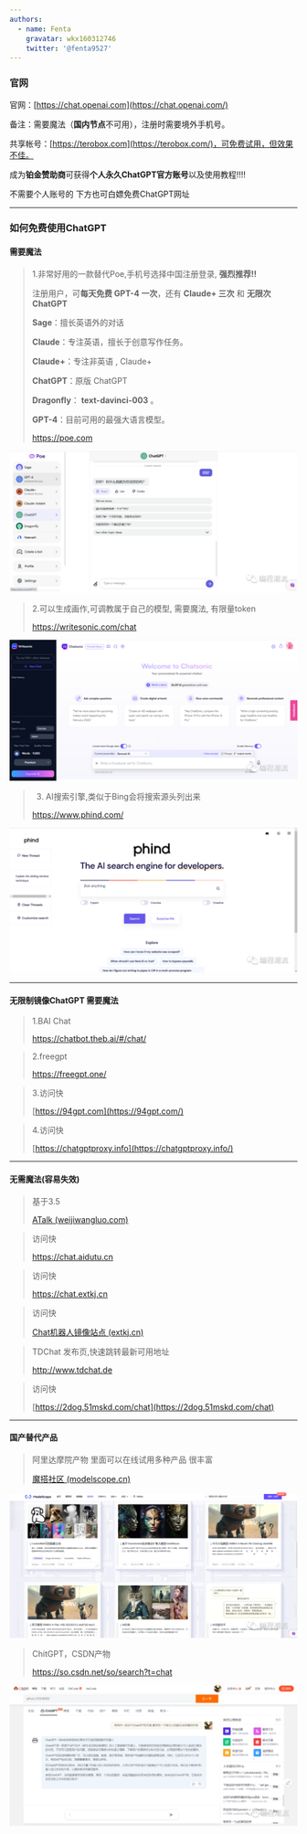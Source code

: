 ```yaml
---
authors:
  - name: Fenta
    gravatar: wkx160312746
    twitter: '@fenta9527'
---
```



<script setup>
import Author from '@theme/components/Author.vue'
import AuthorGrop from '@theme/components/AuthorGrop.vue'
</script>

<AuthorGrop>
  <Author />
</AuthorGrop>

### 官网

官网：[https://chat.openai.com](https://chat.openai.com/)

备注：需要魔法（**国内节点**不可用），注册时需要境外手机号。

共享帐号：[https://terobox.com](https://terobox.com/)，可免费试用，但效果不佳。

成为**铂金赞助商**可获得**个人永久ChatGPT官方账号**以及使用教程!!!!

不需要个人账号的 下方也可白嫖免费ChatGPT网址

---


### **如何免费使用ChatGPT**

#### 需要魔法

> 1.非常好用的一款替代Poe,手机号选择中国注册登录,  **强烈推荐!!**
>
> 注册用户，可**每天免费 GPT-4 一次**，还有 **Claude+ 三次** 和 **无限次ChatGPT**
>
> **Sage**：擅长英语外的对话
>
> **Claude**：专注英语，擅长于创意写作任务。
>
> **Claude+**：专注非英语 , Claude+
>
> **ChatGPT**：原版 ChatGPT
>
> **Dragonfly**： **text-davinci-003** 。
>
> **GPT-4**：目前可用的最强大语言模型。
>
> https://poe.com

![img.png](src/public/gpt/poe.png)


> 2.可以生成画作,可调教属于自己的模型, 需要魔法, 有限量token
>
> https://writesonic.com/chat

![img.png](src/public/gpt/writesonic.png)

> 3. AI搜索引擎,类似于Bing会将搜索源头列出来
>
> https://www.phind.com/

![img.png](src/public/gpt/phind.png)

---

#### 无限制镜像ChatGPT 需要魔法

> 1.BAI Chat
>
> https://chatbot.theb.ai/#/chat/

> 2.freegpt
>
> https://freegpt.one/

> 3.访问快
>
> [https://94gpt.com](https://94gpt.com/)

> 4.访问快
>
> [https://chatgptproxy.info](https://chatgptproxy.info/)


---
#### 无需魔法(容易失效)

> 基于3.5
>
> [ATalk (weijiwangluo.com)](https://www.weijiwangluo.com/talk)

> 访问快
>
> https://chat.aidutu.cn

> 访问快
>
> https://chat.extkj.cn

> 访问快
>
> [Chat机器人镜像站点 (extkj.cn)](https://mirrorchat.extkj.cn/)

> TDChat 发布页,快速跳转最新可用地址
>
> http://www.tdchat.de

> 访问快
>
> [https://2dog.51mskd.com/chat](https://2dog.51mskd.com/chat)


---
#### 国产替代产品

> 阿里达摩院产物 里面可以在线试用多种产品 很丰富
>
>  [魔搭社区 (modelscope.cn)](https://modelscope.cn/studios)

![img.png](src/public/gpt/modelscope.png)


>  ChitGPT，CSDN产物
>
>  https://so.csdn.net/so/search?t=chat

![img.png](src/public/gpt/csdn.png)
